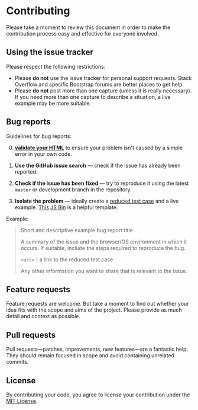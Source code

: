 # Contributing

Please take a moment to review this document in order to make the contribution process easy and effective for everyone involved.


## Using the issue tracker

Please respect the following restrictions:

* Please **do not** use the issue tracker for personal support requests.  Stack Overflow and specific Bootstrap forums are better places to get help.
* Please **do not** post more than one capture (unless it is really necessary). If you need more than one capture to describe a situation, a live example may be more suitable.


## Bug reports

Guidelines for bug reports:

0. **[validate your HTML](https://html5.validator.nu/)** to ensure your problem isn't caused by a simple error in your own code.
  
1. **Use the GitHub issue search** &mdash; check if the issue has already been reported.
  
2. **Check if the issue has been fixed** &mdash; try to reproduce it using the latest `master` or development branch in the repository.
  
3. **Isolate the problem** &mdash; ideally create a [reduced test case](https://css-tricks.com/reduced-test-cases/) and a live example. 
   [This JS Bin](https://jsbin.com/nilopib/1/edit?html,output) is a helpful template.

Example:

> Short and descriptive example bug report title
>
> A summary of the issue and the browser/OS environment in which it occurs. If
> suitable, include the steps required to reproduce the bug.
>
> `<url>` - a link to the reduced test case
>
> Any other information you want to share that is relevant to the issue.


## Feature requests

Feature requests are welcome. But take a moment to find out whether your idea
fits with the scope and aims of the project.
Please provide as much detail and context as possible.


## Pull requests

Pull requests—patches, improvements, new features—are a fantastic
help. They should remain focused in scope and avoid containing unrelated
commits.


## License

By contributing your code, you agree to license your contribution under the [MIT License](LICENSE).
